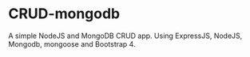 # CRUD-mongodb
A simple NodeJS and MongoDB CRUD app. Using ExpressJS, NodeJS, Mongodb, mongoose and Bootstrap 4.
